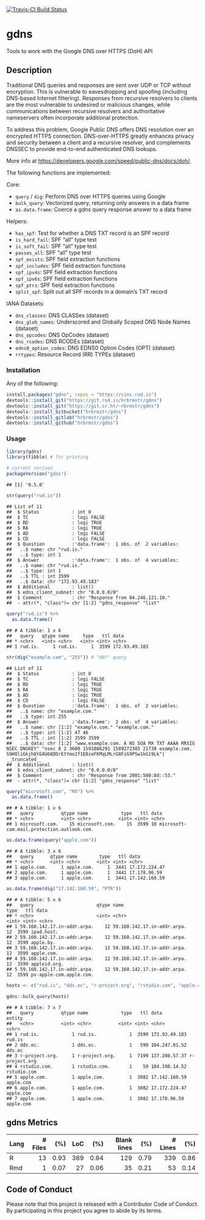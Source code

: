 
<!-- README.md is generated from README.Rmd. Please edit that file -->

[![Travis-CI Build
Status](https://travis-ci.org/hrbrmstr/gdns.svg?branch=master)](https://travis-ci.org/hrbrmstr/gdns)

# gdns

Tools to work with the Google DNS over HTTPS (DoH) API

## Description

Traditional DNS queries and responses are sent over UDP or TCP without
encryption. This is vulnerable to eavesdropping and spoofing (including
DNS-based Internet filtering). Responses from recursive resolvers to
clients are the most vulnerable to undesired or malicious changes, while
communications between recursive resolvers and authoritative nameservers
often incorporate additional protection.

To address this problem, Google Public DNS offers DNS resolution over an
encrypted HTTPS connection. DNS-over-HTTPS greatly enhances privacy and
security between a client and a recursive resolver, and complements
DNSSEC to provide end-to-end authenticated DNS lookups.

More info at <https://developers.google.com/speed/public-dns/docs/doh/>.

The following functions are implemented:

Core:

  - `query` / `dig`: Perform DNS over HTTPS queries using Google
  - `bulk_query`: Vectorized query, returning only answers in a data
    frame
  - `as.data.frame`: Coerce a gdns query response answer to a data frame

Helpers:

  - `has_spf`: Test for whether a DNS TXT record is an SPF record
  - `is_hard_fail`: SPF “all” type test
  - `is_soft_fail`: SPF “all” type test
  - `passes_all`: SPF “all” type test
  - `spf_exists`: SPF field extraction functions
  - `spf_includes`: SPF field extraction functions
  - `spf_ipv4s`: SPF field extraction functions
  - `spf_ipv6s`: SPF field extraction functions
  - `spf_ptrs`: SPF field extraction functions
  - `split_spf`: Split out all SPF records in a domain’s TXT record

IANA Datasets:

  - `dns_classes`: DNS CLASSes (dataset)
  - `dns_glob_names`: Underscored and Globally Scoped DNS Node Names
    (dataset)
  - `dns_opcodes`: DNS OpCodes (dataset)
  - `dns_rcodes`: DNS RCODEs (dataset)
  - `edns0_option_codes`: DNS EDNS0 Option Codes (OPT) (dataset)
  - `rrtypes`: Resource Record (RR) TYPEs (dataset)

### Installation

Any of the following:

``` r
install.packages("gdns", repos = "https://cinc.rud.is")
devtools::install_git("https://git.rud.is/hrbrmstr/gdns")
devtools::install_git("https://git.sr.ht/~rbrmstr/gdns")
devtools::install_bitbucket("hrbrmstr/gdns")
devtools::install_gitlab("hrbrmstr/gdns")
devtools::install_github("hrbrmstr/gdns")
```

### Usage

``` r
library(gdns)
library(tibble) # for printing

# current verison
packageVersion("gdns")
```

    ## [1] '0.5.0'

``` r
str(query("rud.is"))
```

    ## List of 11
    ##  $ Status            : int 0
    ##  $ TC                : logi FALSE
    ##  $ RD                : logi TRUE
    ##  $ RA                : logi TRUE
    ##  $ AD                : logi FALSE
    ##  $ CD                : logi FALSE
    ##  $ Question          :'data.frame':  1 obs. of  2 variables:
    ##   ..$ name: chr "rud.is."
    ##   ..$ type: int 1
    ##  $ Answer            :'data.frame':  1 obs. of  4 variables:
    ##   ..$ name: chr "rud.is."
    ##   ..$ type: int 1
    ##   ..$ TTL : int 3599
    ##   ..$ data: chr "172.93.49.183"
    ##  $ Additional        : list()
    ##  $ edns_client_subnet: chr "0.0.0.0/0"
    ##  $ Comment           : chr "Response from 84.246.121.10."
    ##  - attr(*, "class")= chr [1:2] "gdns_response" "list"

``` r
query("rud.is") %>% 
  as.data.frame()
```

    ## # A tibble: 1 x 6
    ##   query   qtype name     type   ttl data         
    ## * <chr>   <int> <chr>   <int> <int> <chr>        
    ## 1 rud.is.     1 rud.is.     1  3599 172.93.49.183

``` r
str(dig("example.com", "255")) # "ANY" query
```

    ## List of 11
    ##  $ Status            : int 0
    ##  $ TC                : logi FALSE
    ##  $ RD                : logi TRUE
    ##  $ RA                : logi TRUE
    ##  $ AD                : logi TRUE
    ##  $ CD                : logi FALSE
    ##  $ Question          :'data.frame':  1 obs. of  2 variables:
    ##   ..$ name: chr "example.com."
    ##   ..$ type: int 255
    ##  $ Answer            :'data.frame':  2 obs. of  4 variables:
    ##   ..$ name: chr [1:2] "example.com." "example.com."
    ##   ..$ type: int [1:2] 47 46
    ##   ..$ TTL : int [1:2] 3599 3599
    ##   ..$ data: chr [1:2] "www.example.com. A NS SOA MX TXT AAAA RRSIG NSEC DNSKEY" "nsec 8 2 3600 1591086291 1589272385 21738 example.com. S9HOliGkjh8YEAU68DDrEtYmo2f1E8zeFKMqLMLrG8FzG9PSw1kG19Lk"| __truncated__
    ##  $ Additional        : list()
    ##  $ edns_client_subnet: chr "0.0.0.0/0"
    ##  $ Comment           : chr "Response from 2001:500:8d::53."
    ##  - attr(*, "class")= chr [1:2] "gdns_response" "list"

``` r
query("microsoft.com", "MX") %>% 
  as.data.frame()
```

    ## # A tibble: 1 x 6
    ##   query          qtype name            type   ttl data                                         
    ## * <chr>          <int> <chr>          <int> <int> <chr>                                        
    ## 1 microsoft.com.    15 microsoft.com.    15  3599 10 microsoft-com.mail.protection.outlook.com.

``` r
as.data.frame(query("apple.com"))
```

    ## # A tibble: 3 x 6
    ##   query      qtype name        type   ttl data         
    ## * <chr>      <int> <chr>      <int> <int> <chr>        
    ## 1 apple.com.     1 apple.com.     1  3441 17.172.224.47
    ## 2 apple.com.     1 apple.com.     1  3441 17.178.96.59 
    ## 3 apple.com.     1 apple.com.     1  3441 17.142.160.59

``` r
as.data.frame(dig("17.142.160.59", "PTR"))
```

    ## # A tibble: 5 x 6
    ##   query                       qtype name                         type   ttl data                   
    ## * <chr>                       <int> <chr>                       <int> <int> <chr>                  
    ## 1 59.160.142.17.in-addr.arpa.    12 59.160.142.17.in-addr.arpa.    12  3599 ipad.host.             
    ## 2 59.160.142.17.in-addr.arpa.    12 59.160.142.17.in-addr.arpa.    12  3599 apple.by.              
    ## 3 59.160.142.17.in-addr.arpa.    12 59.160.142.17.in-addr.arpa.    12  3599 apple.com.             
    ## 4 59.160.142.17.in-addr.arpa.    12 59.160.142.17.in-addr.arpa.    12  3599 appleid.org.           
    ## 5 59.160.142.17.in-addr.arpa.    12 59.160.142.17.in-addr.arpa.    12  3599 pv-apple-com.apple.com.

``` r
hosts <- c("rud.is", "dds.ec", "r-project.org", "rstudio.com", "apple.com")

gdns::bulk_query(hosts)
```

    ## # A tibble: 7 x 7
    ##   query          qtype name            type   ttl data          entity       
    ##   <chr>          <int> <chr>          <int> <int> <chr>         <chr>        
    ## 1 rud.is.            1 rud.is.            1  3599 172.93.49.183 rud.is       
    ## 2 dds.ec.            1 dds.ec.            1   599 104.247.81.52 dds.ec       
    ## 3 r-project.org.     1 r-project.org.     1  7199 137.208.57.37 r-project.org
    ## 4 rstudio.com.       1 rstudio.com.       1    59 104.198.14.52 rstudio.com  
    ## 5 apple.com.         1 apple.com.         1  3082 17.142.160.59 apple.com    
    ## 6 apple.com.         1 apple.com.         1  3082 17.172.224.47 apple.com    
    ## 7 apple.com.         1 apple.com.         1  3082 17.178.96.59  apple.com

## gdns Metrics

| Lang | \# Files |  (%) | LoC |  (%) | Blank lines |  (%) | \# Lines |  (%) |
| :--- | -------: | ---: | --: | ---: | ----------: | ---: | -------: | ---: |
| R    |       13 | 0.93 | 389 | 0.94 |         129 | 0.79 |      339 | 0.86 |
| Rmd  |        1 | 0.07 |  27 | 0.06 |          35 | 0.21 |       53 | 0.14 |

## Code of Conduct

Please note that this project is released with a Contributor Code of
Conduct. By participating in this project you agree to abide by its
terms.
